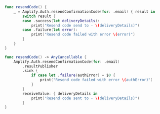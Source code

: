 <amplify-block-switcher>

<amplify-block name="Listener (iOS 11+)">

```swift
func resendCode() {
    _ = Amplify.Auth.resendConfirmationCode(for: .email) { result in
        switch result {
        case .success(let deliveryDetails):
            print("Resend code send to - \(deliveryDetails)")
        case .failure(let error):
            print("Resend code failed with error \(error)")
        }
    }
}
```

</amplify-block>

<amplify-block name="Combine (iOS 13+)">

```swift
func resendCode() -> AnyCancellable {
    Amplify.Auth.resendConfirmationCode(for: .email)
        .resultPublisher
        .sink {
            if case let .failure(authError) = $0 {
                print("Resend code failed with error \(authError)")
            }
        }
        receiveValue: { deliveryDetails in
            print("Resend code sent to - \(deliveryDetails)")
        }
}
```

</amplify-block>

</amplify-block-switcher>
